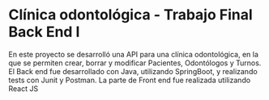 # Clínica odontológica - Trabajo Final Back End I


En este proyecto se desarrolló una API para una clínica odontológica, en la que se permiten crear, borrar y modificar Pacientes, Odontólogos y Turnos.
El Back end fue desarrollado con Java, utilizando SpringBoot, y realizando tests con Junit y Postman.
La parte de Front end fue realizada utilizando React JS

